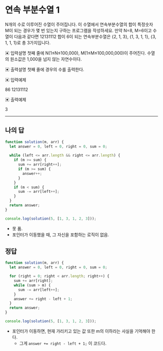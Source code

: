 # 연속 부분수열 1

N개의 수로 이루어진 수열이 주어집니다.
 이 수열에서 연속부분수열의 합이 특정숫자 M이 되는 경우가 몇 번 있는지 구하는 프로그램을 작성하세요.
 만약 N=8, M=6이고 수열이 다음과 같다면
 12131112
 합이 6이 되는 연속부분수열은 {2, 1, 3}, {1, 3, 1, 1}, {3, 1, 1, 1}로 총 3가지입니다.

▣ 입력설명
 첫째 줄에 N(1≤N≤100,000), M(1≤M≤100,000,000)이 주어진다. 수열의 원소값은 1,000을 넘지 않는 자연수이다.

▣ 출력설명
 첫째 줄에 경우의 수를 출력한다.

▣ 입력예제

86 12131112

▣ 출력예제

3

---

## 나의 답

```ts
function solution(m, arr) {
  let answer = 0, left = 0, right = 0, sum = 0;
  
  while (left <= arr.length && right <= arr.length) {
    if (m >= sum) {
      sum += arr[right++];
      if (m >= sum) {
        answer++;
      }
    }
    if (m < sum) {
      sum -= arr[left++];
    }
  }
  return answer;
}

console.log(solution(5, [1, 3, 1, 2, 3]));
```

- 못 품.
- 포인터가 이동했을 때, 그 자신을 포함하는 로직이 없음.

## 정답

```js
function solution(m, arr) {
  let answer = 0, left = 0, right = 0, sum = 0;

  for (right = 0; right < arr.length; right++) {
    sum += arr[right];
    while (sum > m) {
      sum -= arr[left++];
    }
    answer += right - left + 1;
  }
  return answer;
}

console.log(solution(5, [1, 3, 1, 2, 3]));
```

- 포인터가 이동하면, 현재 가리키고 있는 값 또한 m의 이하라는 사실을 기억해야 한다.
  - 그게 `answer += right - left + 1;` 이 코드다.
